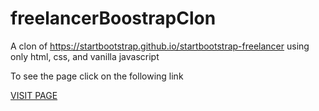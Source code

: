 # freelancerBoostrapClon
A clon of https://startbootstrap.github.io/startbootstrap-freelancer using only html, css, and vanilla javascript

To see the page click on the following link

[VISIT PAGE](https://juanprato.github.io/freelancerBoostrapClon/)
